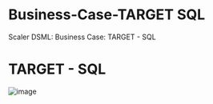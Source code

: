 # Business-Case-TARGET SQL
Scaler DSML: Business Case: TARGET - SQL
# TARGET - SQL
![image](https://github.com/user-attachments/assets/81d42f63-5b6e-4b90-9ca9-2f2dcbca13ec)


